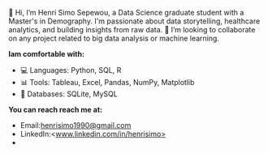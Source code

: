 👋 Hi, I’m Henri Simo Sepewou, a Data Science graduate student with a Master's in Demography. I'm passionate about data storytelling, healthcare analytics, and building insights from raw data.
💞️ I’m looking to collaborate on any project related to big data analysis or machine learning.
  
**Iam comfortable with:**
- 💻 Languages: Python, SQL, R  
- 📊 Tools: Tableau, Excel, Pandas, NumPy, Matplotlib  
- 🧰 Databases: SQLite, MySQL 

**You can reach reach me at:**
- Email:<henrisimo1990@gmail.com>
- LinkedIn:<www.linkedin.com/in/henrisimo>
- 

